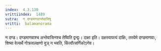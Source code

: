 ```yaml
---
index:  4.3.130
vrittiindex:  1489
sutra:  न दण्डमाणवान्तेवासिषु
vritti:  balamanorama 
---
```


न दण्ड। दण्डमाणवाश्च अन्तेवासिनश्च तेष्विति द्वन्द्वः। दाक्षा इति। दक्षस्यापत्यं दाक्षिः, तस्येमे दण्डमाणवाः, शिष्या वेत्यर्थे गोत्रत्वलक्षणो वुञ् न भवति, किंत्वौत्सर्गिकोऽणेव। 

